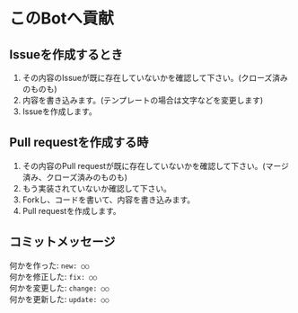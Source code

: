# このBotへ貢献
## Issueを作成するとき
1. その内容のIssueが既に存在していないかを確認して下さい。(クローズ済みのものも)
2. 内容を書き込みます。(テンプレートの場合は文字などを変更します)
3. Issueを作成します。
## Pull requestを作成する時
1. その内容のPull requestが既に存在していないかを確認して下さい。(マージ済み、クローズ済みのものも)
2. もう実装されていないか確認して下さい。
3. Forkし、コードを書いて、内容を書き込みます。
4. Pull requestを作成します。
## コミットメッセージ
何かを作った: `new: ○○`<br>
何かを修正した: `fix: ○○`<br>
何かを変更した: `change: ○○`<br>
何かを更新した: `update: ○○`<br>
